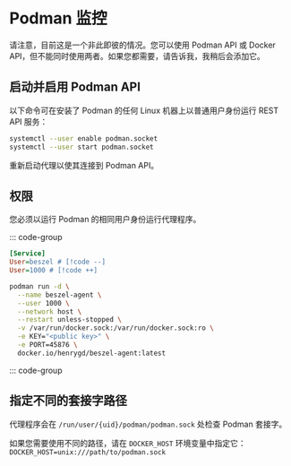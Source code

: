 # Podman 监控

请注意，目前这是一个非此即彼的情况。您可以使用 Podman API 或 Docker API，但不能同时使用两者。如果您都需要，请告诉我，我稍后会添加它。

## 启动并启用 Podman API

以下命令可在安装了 Podman 的任何 Linux 机器上以普通用户身份运行 REST API 服务：

```bash
systemctl --user enable podman.socket
systemctl --user start podman.socket
```

重新启动代理以使其连接到 Podman API。

## 权限

您必须以运行 Podman 的相同用户身份运行代理程序。

::: code-group

```ini [beszel-agent.service]
[Service]
User=beszel # [!code --]
User=1000 # [!code ++]
```

```bash [podman run]
podman run -d \
  --name beszel-agent \
  --user 1000 \
  --network host \
  --restart unless-stopped \
  -v /var/run/docker.sock:/var/run/docker.sock:ro \
  -e KEY="<public key>" \
  -e PORT=45876 \
  docker.io/henrygd/beszel-agent:latest
```

::: code-group

## 指定不同的套接字路径

代理程序会在 `/run/user/{uid}/podman/podman.sock` 处检查 Podman 套接字。

如果您需要使用不同的路径，请在 `DOCKER_HOST` 环境变量中指定它：`DOCKER_HOST=unix:///path/to/podman.sock`
